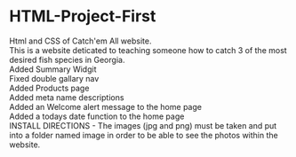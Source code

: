 # HTML-Project-First
Html and CSS of Catch'em All website.<br>
This is a website deticated to teaching someone how to catch 3 of the most desired fish species in Georgia.<br>
Added Summary Widgit<br>
Fixed double gallary nav<br>
Added Products page<br>
Added meta name descriptions<br>
Added an Welcome alert message to the home page<br>
Added a todays date function to the home page<br>
INSTALL DIRECTIONS -
The images (jpg and png) must be taken and put into a folder named image in order to be able to see the photos within the website.<br>

